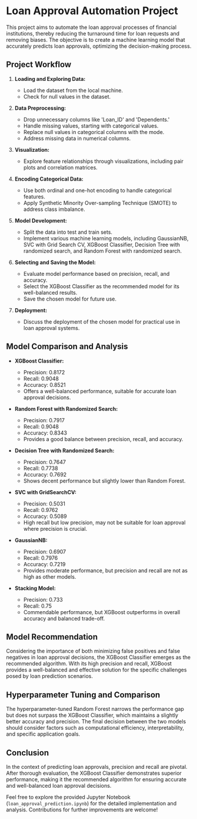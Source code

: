 # Loan Approval Automation Project

This project aims to automate the loan approval processes of financial institutions, thereby reducing the turnaround time for loan requests and removing biases. The objective is to create a machine learning model that accurately predicts loan approvals, optimizing the decision-making process.

## Project Workflow

1. **Loading and Exploring Data:**
   - Load the dataset from the local machine.
   - Check for null values in the dataset.

2. **Data Preprocessing:**
   - Drop unnecessary columns like 'Loan_ID' and 'Dependents.'
   - Handle missing values, starting with categorical values.
   - Replace null values in categorical columns with the mode.
   - Address missing data in numerical columns.

3. **Visualization:**
   - Explore feature relationships through visualizations, including pair plots and correlation matrices.

4. **Encoding Categorical Data:**
   - Use both ordinal and one-hot encoding to handle categorical features.
   - Apply Synthetic Minority Over-sampling Technique (SMOTE) to address class imbalance.

5. **Model Development:**
   - Split the data into test and train sets.
   - Implement various machine learning models, including GaussianNB, SVC with Grid Search CV, XGBoost Classifier, Decision Tree with randomized search, and Random Forest with randomized search.

6. **Selecting and Saving the Model:**
   - Evaluate model performance based on precision, recall, and accuracy.
   - Select the XGBoost Classifier as the recommended model for its well-balanced results.
   - Save the chosen model for future use.

7. **Deployment:**
   - Discuss the deployment of the chosen model for practical use in loan approval systems.

## Model Comparison and Analysis

- **XGBoost Classifier:**
  - Precision: 0.8172
  - Recall: 0.9048
  - Accuracy: 0.8521
  - Offers a well-balanced performance, suitable for accurate loan approval decisions.

- **Random Forest with Randomized Search:**
  - Precision: 0.7917
  - Recall: 0.9048
  - Accuracy: 0.8343
  - Provides a good balance between precision, recall, and accuracy.

- **Decision Tree with Randomized Search:**
  - Precision: 0.7647
  - Recall: 0.7738
  - Accuracy: 0.7692
  - Shows decent performance but slightly lower than Random Forest.

- **SVC with GridSearchCV:**
  - Precision: 0.5031
  - Recall: 0.9762
  - Accuracy: 0.5089
  - High recall but low precision, may not be suitable for loan approval where precision is crucial.

- **GaussianNB:**
  - Precision: 0.6907
  - Recall: 0.7976
  - Accuracy: 0.7219
  - Provides moderate performance, but precision and recall are not as high as other models.

- **Stacking Model:**
  - Precision: 0.733
  - Recall: 0.75
  - Commendable performance, but XGBoost outperforms in overall accuracy and balanced trade-off.

## Model Recommendation

Considering the importance of both minimizing false positives and false negatives in loan approval decisions, the XGBoost Classifier emerges as the recommended algorithm. With its high precision and recall, XGBoost provides a well-balanced and effective solution for the specific challenges posed by loan prediction scenarios.

## Hyperparameter Tuning and Comparison

The hyperparameter-tuned Random Forest narrows the performance gap but does not surpass the XGBoost Classifier, which maintains a slightly better accuracy and precision. The final decision between the two models should consider factors such as computational efficiency, interpretability, and specific application goals.

## Conclusion

In the context of predicting loan approvals, precision and recall are pivotal. After thorough evaluation, the XGBoost Classifier demonstrates superior performance, making it the recommended algorithm for ensuring accurate and well-balanced loan approval decisions.

Feel free to explore the provided Jupyter Notebook (`loan_approval_prediction.ipynb`) for the detailed implementation and analysis. Contributions for further improvements are welcome!
